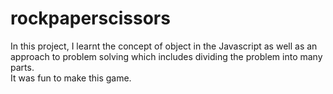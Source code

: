 # rockpaperscissors
In this project, I learnt the concept of object in the Javascript as well as an approach to problem solving which includes dividing the problem into many parts.\
It was fun to make this game.

